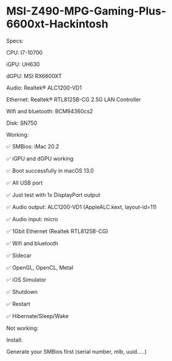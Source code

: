# MSI-Z490-MPG-Gaming-Plus-6600xt-Hackintosh

Specs:

CPU: I7-10700

iGPU: UH630

dGPU: MSI RX6600XT

Audio: Realtek® ALC1200-VD1

Ethernet: Realtek® RTL8125B-CG 2.5G LAN Controller

Wifi and bluetooth: BCM94360cs2

Disk: SN750

Working:

✅ SMBios: iMac 20.2

✅ iGPU and dGPU working

✅ Boot successfully in macOS 13.0

✅ All USB port

✅ Just test with 1x DisplayPort output

✅ Audio output: ALC1200-VD1 (AppleALC.kext, layout-id=11)

✅ Audio input: micro

✅ 1Gbit Ethernet (Realtek RTL8125B-CG)

✅ Wifi and bluetooth

✅ Sidecar

✅ OpenGL, OpenCL, Metal

✅ iOS Simulator

✅ Shutdown

✅ Restart

✅ Hibernate/Sleep/Wake

Not working:

Install:

Generate your SMBios first (serial number, mlb, uuid.....)
